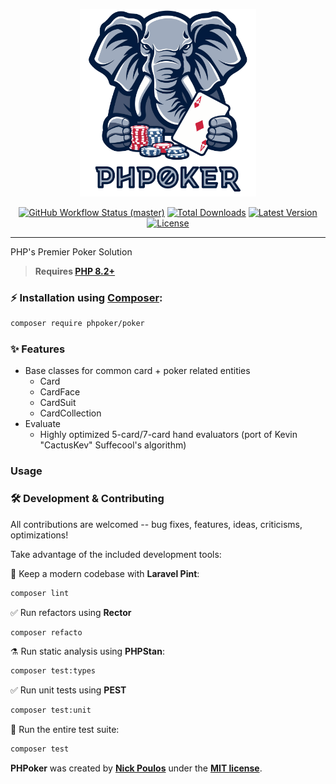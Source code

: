 <p align="center">
    <img src="https://raw.githubusercontent.com/PHPoker/Poker/main/docs/logo-with-text.png?token=GHSAT0AAAAAACOB5QXSOKI3HID4JDELOR3WZOTDEPA" height="300" alt="PHPoker">
    <p align="center">
        <a href="https://github.com/nunomaduro/skeleton-php/actions"><img alt="GitHub Workflow Status (master)" src="https://github.com/nunomaduro/skeleton-php/actions/workflows/tests.yml/badge.svg"></a>
        <a href="https://packagist.org/packages/nunomaduro/skeleton-php"><img alt="Total Downloads" src="https://img.shields.io/packagist/dt/nunomaduro/skeleton-php"></a>
        <a href="https://packagist.org/packages/nunomaduro/skeleton-php"><img alt="Latest Version" src="https://img.shields.io/packagist/v/nunomaduro/skeleton-php"></a>
        <a href="https://packagist.org/packages/nunomaduro/skeleton-php"><img alt="License" src="https://img.shields.io/packagist/l/nunomaduro/skeleton-php"></a>
    </p>
</p>

------
PHP's Premier Poker Solution

> **Requires [PHP 8.2+](https://php.net/releases/)**

### ⚡️ Installation using [Composer](https://getcomposer.org):

```bash
composer require phpoker/poker
```

### ✨ Features

- Base classes for common card + poker related entities
    - Card
    - CardFace
    - CardSuit
    - CardCollection
- Evaluate
    - Highly optimized 5-card/7-card hand evaluators (port of Kevin "CactusKev" Suffecool's algorithm)

### Usage


### 🛠️ Development & Contributing

All contributions are welcomed -- bug fixes, features, ideas, criticisms, optimizations!

Take advantage of the included development tools:

🧹 Keep a modern codebase with **Laravel Pint**:
```bash
composer lint
```

✅ Run refactors using **Rector**
```bash
composer refacto
```

⚗️ Run static analysis using **PHPStan**:
```bash
composer test:types
```

✅ Run unit tests using **PEST**
```bash
composer test:unit
```

🚀 Run the entire test suite:
```bash
composer test
```

**PHPoker** was created by **[Nick Poulos](https://nickpoulos.info)** under the **[MIT license](https://opensource.org/licenses/MIT)**.
